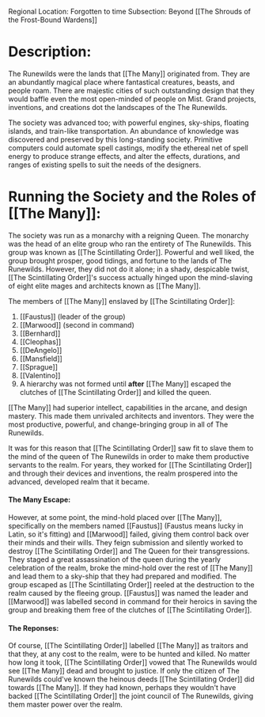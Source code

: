 Regional Location: Forgotten to time
Subsection: Beyond [[The Shrouds of the Frost-Bound Wardens]]
# Description:
The Runewilds were the lands that [[The Many]] originated from. They are an abundantly magical place where fantastical creatures, beasts, and people roam. There are majestic cities of such outstanding design that they would baffle even the most open-minded of people on Mist. Grand projects, inventions, and creations dot the landscapes of the The Runewilds.

The society was advanced too; with powerful engines, sky-ships, floating islands, and train-like transportation. An abundance of knowledge was discovered and preserved by this long-standing society. Primitive computers could automate spell castings, modify the ethereal net of spell energy to produce strange effects, and alter the effects, durations, and ranges of existing spells to suit the needs of the designers. 
# Running the Society and the Roles of [[The Many]]:
The society was run as a monarchy with a reigning Queen. The monarchy was the head of an elite group who ran the entirety of The Runewilds. This group was known as [[The Scintillating Order]]. Powerful and well liked, the group brought prosper, good tidings, and fortune to the lands of The Runewilds. However, they did not do it alone; in a shady, despicable twist, [[The Scintillating Order]]'s success actually hinged upon the mind-slaving of eight elite mages and architects known as [[The Many]]. 

The members of [[The Many]] enslaved by [[The Scintillating Order]]:
1. [[Faustus]] (leader of the group)
2. [[Marwood]] (second in command)
3. [[Bernhard]]
4. [[Cleophas]]
5. [[DeAngelo]]
6. [[Mansfield]]
7. [[Sprague]]
8. [[Valentino]]
9. A hierarchy was not formed until **after** [[The Many]] escaped the clutches of [[The Scintillating Order]] and killed the queen. 

[[The Many]] had superior intellect, capabilities in the arcane, and design mastery. This made them unrivaled architects and inventors. They were the most productive, powerful, and change-bringing group in all of The Runewilds. 

It was for this reason that [[The Scintillating Order]] saw fit to slave them to the mind of the queen of The Runewilds in order to make them productive servants to the realm. For years, they worked for [[The Scintillating Order]] and through their devices and inventions, the realm prospered into the advanced, developed realm that it became. 
#### The Many Escape:
However, at some point, the mind-hold placed over [[The Many]], specifically on the members named [[Faustus]] (Faustus means lucky in Latin, so it's fitting) and [[Marwood]] failed, giving them control back over their minds and their wills. They feign submission and silently worked to destroy [[The Scintillating Order]] and The Queen for their transgressions. They staged a great assassination of the queen during the yearly celebration of the realm, broke the mind-hold over the rest of [[The Many]] and lead them to a sky-ship that they had prepared and modified. The group escaped as [[The Scintillating Order]] reeled at the destruction to the realm caused by the fleeing group. [[Faustus]] was named the leader and [[Marwood]] was labelled second in command for their heroics in saving the group and breaking them free of the clutches of [[The Scintillating Order]]. 
#### The Reponses:
Of course, [[The Scintillating Order]] labelled [[The Many]] as traitors and that they, at any cost to the realm, were to be hunted and killed. No matter how long it took, [[The Scintillating Order]] vowed that The Runewilds would see [[The Many]] dead and brought to justice. If only the citizen of The Runewilds could've known the heinous deeds [[The Scintillating Order]] did towards [[The Many]]. If they had known, perhaps they wouldn't have backed [[The Scintillating Order]] the joint council of The Runewilds, giving them master power over the realm. 



